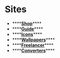 # Sites

* \*\*\*\*[**Shop**](shop.md)\*\*\*\*
* \*\*\*\*[**Guide**](guide.md)\*\*\*\*
* \*\*\*\*[**Icons**](icons.md)\*\*\*\*
* \*\*\*\*[**Wallpapers**](wallpapers.md)\*\*\*\*
* \*\*\*\*[**Freelancer**](freelancer.md)\*\*\*\*
* \*\*\*\*[**Converters**](converters.md)\*\*\*\*

